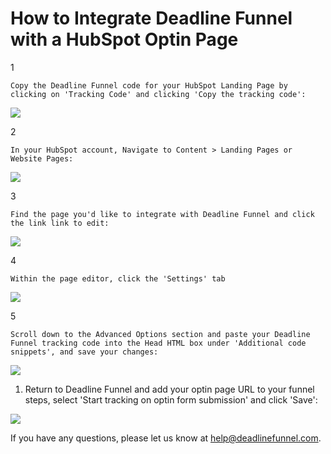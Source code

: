 # How to Integrate Deadline Funnel with a HubSpot Optin Page

1

```text
Copy the Deadline Funnel code for your HubSpot Landing Page by clicking on 'Tracking Code' and clicking 'Copy the tracking code':
```

![](https://s3.amazonaws.com/helpscout.net/docs/assets/53974d6ce4b0c76107b109d1/images/5a7b84f70428634376cfec58/file-nCV9LRDZSb.png)

2

```text
In your HubSpot account, Navigate to Content > Landing Pages or Website Pages:
```

![](https://s3.amazonaws.com/helpscout.net/docs/assets/53974d6ce4b0c76107b109d1/images/5a343e3c2c7d3a46d5961ff3/file-0SgriKTjv4.png)

3

```text
Find the page you'd like to integrate with Deadline Funnel and click the link link to edit:
```

![](https://s3.amazonaws.com/helpscout.net/docs/assets/53974d6ce4b0c76107b109d1/images/5a343ea82c7d3a46d5961ff8/file-HzTI1pLL1r.png)

4

```text
Within the page editor, click the 'Settings' tab
```

![](https://s3.amazonaws.com/helpscout.net/docs/assets/53974d6ce4b0c76107b109d1/images/5a343f1404286346b0bc8f30/file-yoxC0bUumm.png)

5

```text
Scroll down to the Advanced Options section and paste your Deadline Funnel tracking code into the Head HTML box under 'Additional code snippets', and save your changes:
```

![](https://s3.amazonaws.com/helpscout.net/docs/assets/53974d6ce4b0c76107b109d1/images/5a34404d2c7d3a46d5962011/file-vx0mIM0sqt.png)

1. Return to Deadline Funnel and add your optin page URL to your funnel steps, select 'Start tracking on optin form submission' and click 'Save':

![](https://s3.amazonaws.com/helpscout.net/docs/assets/53974d6ce4b0c76107b109d1/images/5a7b54162c7d3a4a4198e906/file-rB782e0flZ.png)

If you have any questions, please let us know at [help@deadlinefunnel.com](mailto:mailto:help@deadlinefunnel.com).

